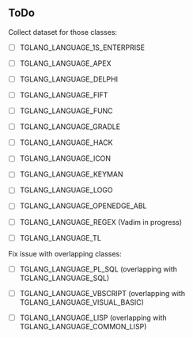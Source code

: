 ## ToDo

Collect dataset for those classes:

 - [ ] TGLANG_LANGUAGE_1S_ENTERPRISE
 - [ ] TGLANG_LANGUAGE_APEX
 - [ ] TGLANG_LANGUAGE_DELPHI
 - [ ] TGLANG_LANGUAGE_FIFT
 - [ ] TGLANG_LANGUAGE_FUNC
 - [ ] TGLANG_LANGUAGE_GRADLE
 - [ ] TGLANG_LANGUAGE_HACK
 - [ ] TGLANG_LANGUAGE_ICON
 - [ ] TGLANG_LANGUAGE_KEYMAN
 - [ ] TGLANG_LANGUAGE_LOGO
 - [ ] TGLANG_LANGUAGE_OPENEDGE_ABL
 - [ ] TGLANG_LANGUAGE_REGEX (Vadim in progress)
 - [ ] TGLANG_LANGUAGE_TL


Fix issue with overlapping classes:

 - [ ] TGLANG_LANGUAGE_PL_SQL (overlapping with TGLANG_LANGUAGE_SQL)
 - [ ] TGLANG_LANGUAGE_VBSCRIPT (overlapping with TGLANG_LANGUAGE_VISUAL_BASIC)
 - [ ] TGLANG_LANGUAGE_LISP (overlapping with TGLANG_LANGUAGE_COMMON_LISP)

